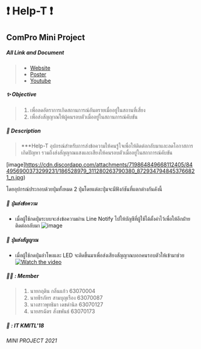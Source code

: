 # :heavy_exclamation_mark: Help-T :heavy_exclamation_mark:
## ComPro Mini Project
##### All Link and Document
> - [Website](https://help-t.netlify.app/)
> - [Poster](https://www.youtube.com/watch?v=LGkUW5cUPz8)
> - [Youtube](https://www.youtube.com/watch?v=LGkUW5cUPz8)
##### :sparkles: ***Objective***
> 1. เพื่อลดอัตราการเกิดสถานการณ์อันตรายเมื่ออยู่ในสถานที่เสี่ยง<br>
> 2. เพื่อส่งสัญญาณให้ผู้คนรอบตัวเมื่ออยู่ในสถานการณ์คับขัน


##### :file_folder: ***Description***
> ***Help-T อุปกรณ์สำหรับการส่งข้อความให้คนรู้ใจเพื่อให้ติดต่อกลับมาและลดโอกาสการเกิดปัญหา รวมถึงส่งสัญญาณแสงและเสียงให้คนรอบตัวเมื่ออยู่ในสถาการณ์คับขัน

[image]https://cdn.discordapp.com/attachments/719864849668112405/844956900373299231/186528979_311280263790380_8729347948453766821_n.jpg)
 
โดยอุปกรณ์ประกอบด้วยปุ่มทั้งหมด 2 ปุ่มโดยแต่ละปุ่มจะมีฟังก์ชันที่แตกต่างกันดังนี้
##### :speech_balloon: ปุ่มส่งข้อความ
- เมื่อผู้ใช้กดปุ่มระบบจะส่งข้อความผ่าน Line Notify ไปให้บัญชีที่ผู้ใช้ได้ตั้งค่าไว้เพื่อให้อีกฝ่ายติดต่อกลับมา 
 ![image](https://media.discordapp.net/attachments/719864849668112405/844955304788492298/186897573_501295031183037_5708736132188375002_n.jpg)

##### :rotating_light: ปุ่มส่งสัญญาณ
- เมื่อผู้ใช้กดปุ่มลำโพงและ LED จะติดขึ้นมาเพื่อส่งเสียงสัญญาณบอกคนรอบตัวให้เข้ามาช่วย 
 [![Watch the video](https://cdn.discordapp.com/attachments/719864849668112405/844960704511606890/unknown.png)](https://www.youtube.com/watch?v=e7inKGncSG8)
 ##### :man_technologist: : ***Member***
> 1. นายกฤติน กลิ่นแก้ว 63070004 
> 2. นายธีรภัทร สามบุญเรือง 63070087
> 3. นางสาวพุทธิมา เดชดำนิล 63070127
> 4. นายสรฉัตร สังขพันธ์ 63070173

##### :busts_in_silhouette: : ***IT KMITL'18***
###### MINI PROJECT 2021
